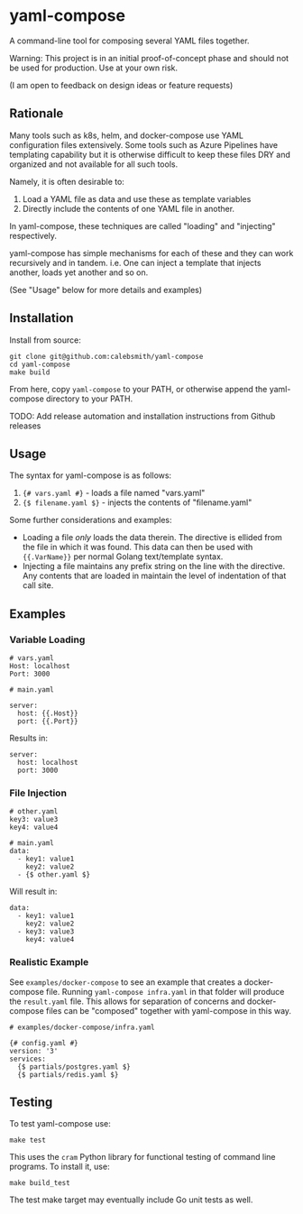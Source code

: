 # yaml-compose

A command-line tool for composing several YAML files together.

Warning: This project is in an initial proof-of-concept phase and should not be used for production. Use at your own risk.

(I am open to feedback on design ideas or feature requests)

## Rationale

Many tools such as k8s, helm, and docker-compose use YAML configuration files extensively. Some tools such as Azure Pipelines have templating capability but it is otherwise difficult to keep these files DRY and organized and not available for all such tools.

Namely, it is often desirable to:
1. Load a YAML file as data and use these as template variables
2. Directly include the contents of one YAML file in another.

In yaml-compose, these techniques are called "loading" and "injecting" respectively.

yaml-compose has simple mechanisms for each of these and they can work recursively and in tandem. i.e. One can inject a template that injects another, loads yet another and so on.

(See "Usage" below for more details and examples)

## Installation

Install from source:
```
git clone git@github.com:calebsmith/yaml-compose
cd yaml-compose
make build
```
From here, copy `yaml-compose` to your PATH, or otherwise append the yaml-compose directory to your PATH.

TODO: Add release automation and installation instructions from Github releases

## Usage

The syntax for yaml-compose is as follows:
1. `{# vars.yaml #}` - loads a file named "vars.yaml"
2. `{$ filename.yaml $}` - injects the contents of "filename.yaml"

Some further considerations and examples:
* Loading a file *only* loads the data therein. The directive is ellided from the file in which it was found. This data can then be used with `{{.VarName}}` per normal Golang text/template syntax.
* Injecting a file maintains any prefix string on the line with the directive. Any contents that are loaded in maintain the level of indentation of that call site.

## Examples

### Variable Loading

```
# vars.yaml
Host: localhost
Port: 3000
```

```
# main.yaml

server:
  host: {{.Host}}
  port: {{.Port}}
```

Results in:
```
server:
  host: localhost
  port: 3000
```

### File Injection

```
# other.yaml
key3: value3
key4: value4
```
```
# main.yaml
data:
  - key1: value1
    key2: value2
  - {$ other.yaml $}
```

Will result in:
```
data:
  - key1: value1
    key2: value2
  - key3: value3
    key4: value4
```

### Realistic Example

See `examples/docker-compose` to see an example that creates a docker-compose file. Running `yaml-compose infra.yaml` in that folder will produce the `result.yaml` file. This allows for separation of concerns and docker-compose files can be "composed" together with yaml-compose in this way.

```
# examples/docker-compose/infra.yaml

{# config.yaml #}
version: '3'
services:
  {$ partials/postgres.yaml $}
  {$ partials/redis.yaml $}
```

## Testing

To test yaml-compose use:

```
make test
```

This uses the `cram` Python library for functional testing of command line programs. To install it, use:

```
make build_test
```

The test make target may eventually include Go unit tests as well.